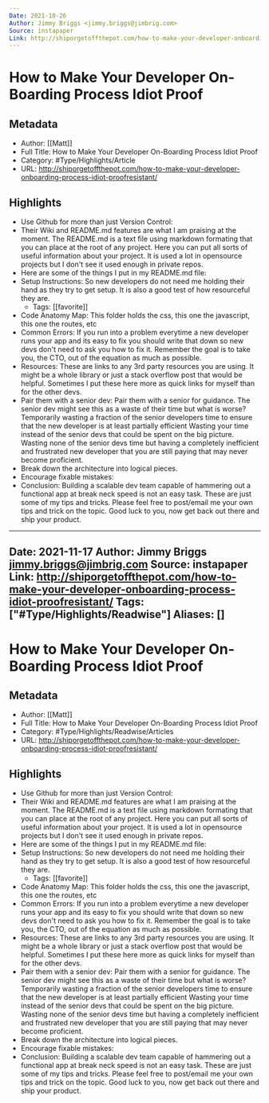 ```yaml
---
Date: 2021-10-26
Author: Jimmy Briggs <jimmy.briggs@jimbrig.com>
Source: instapaper
Link: http://shiporgetoffthepot.com/how-to-make-your-developer-onboarding-process-idiot-proofresistant/
---
```

# How to Make Your Developer On-Boarding Process Idiot Proof

## Metadata
- Author: [[Matt]]
- Full Title: How to Make Your Developer On-Boarding Process Idiot Proof
- Category: #Type/Highlights/Article
- URL: http://shiporgetoffthepot.com/how-to-make-your-developer-onboarding-process-idiot-proofresistant/

## Highlights
- Use Github for more than just Version Control:
- Their Wiki and README.md features are what I am praising at the moment.
  The README.md is a text file using markdown formating that you can place at the root of any project. Here you can put all sorts of useful information about your project. It is used a lot in opensource projects but I don't see it used enough in private repos.
- Here are some of the things I put in my README.md file:
- Setup Instructions:
  So new developers do not need me holding their hand as they try to get setup. It is also a good test of how resourceful they are.
    - Tags: [[favorite]] 
- Code Anatomy Map:
  This folder holds the css, this one the javascript, this one the routes, etc
- Common Errors:
  If you run into a problem everytime a new developer runs your app and its easy to fix you should write that down so new devs don't need to ask you how to fix it. Remember the goal is to take you, the CTO, out of the equation as much as possible.
- Resources:
  These are links to any 3rd party resources you are using. It might be a whole library or just a stack overflow post that would be helpful. Sometimes I put these here more as quick links for myself than for the other devs.
- Pair them with a senior dev:
  Pair them with a senior for guidance.
  The senior dev might see this as a waste of their time but what is worse?
  Temporarily wasting a fraction of the senior developers time to ensure that the new developer is at least partially efficient
  Wasting your time instead of the senior devs that could be spent on the big picture.
  Wasting none of the senior devs time but having a completely inefficient and frustrated new developer that you are still paying that may never become proficient.
- Break down the architecture into logical pieces.
- Encourage fixable mistakes:
- Conclusion:
  Building a scalable dev team capable of hammering out a functional app at break neck speed is not an easy task. These are just some of my tips and tricks. Please feel free to post/email me your own tips and trick on the topic. Good luck to you, now get back out there and ship your product.
---
Date: 2021-11-17
Author: Jimmy Briggs <jimmy.briggs@jimbrig.com>
Source: instapaper
Link: http://shiporgetoffthepot.com/how-to-make-your-developer-onboarding-process-idiot-proofresistant/
Tags: ["#Type/Highlights/Readwise"]
Aliases: []
---
# How to Make Your Developer On-Boarding Process Idiot Proof

## Metadata
- Author: [[Matt]]
- Full Title: How to Make Your Developer On-Boarding Process Idiot Proof
- Category: #Type/Highlights/Readwise/Articles
- URL: http://shiporgetoffthepot.com/how-to-make-your-developer-onboarding-process-idiot-proofresistant/

## Highlights
- Use Github for more than just Version Control:
- Their Wiki and README.md features are what I am praising at the moment.
  The README.md is a text file using markdown formating that you can place at the root of any project. Here you can put all sorts of useful information about your project. It is used a lot in opensource projects but I don't see it used enough in private repos.
- Here are some of the things I put in my README.md file:
- Setup Instructions:
  So new developers do not need me holding their hand as they try to get setup. It is also a good test of how resourceful they are.
    - Tags: [[favorite]] 
- Code Anatomy Map:
  This folder holds the css, this one the javascript, this one the routes, etc
- Common Errors:
  If you run into a problem everytime a new developer runs your app and its easy to fix you should write that down so new devs don't need to ask you how to fix it. Remember the goal is to take you, the CTO, out of the equation as much as possible.
- Resources:
  These are links to any 3rd party resources you are using. It might be a whole library or just a stack overflow post that would be helpful. Sometimes I put these here more as quick links for myself than for the other devs.
- Pair them with a senior dev:
  Pair them with a senior for guidance.
  The senior dev might see this as a waste of their time but what is worse?
  Temporarily wasting a fraction of the senior developers time to ensure that the new developer is at least partially efficient
  Wasting your time instead of the senior devs that could be spent on the big picture.
  Wasting none of the senior devs time but having a completely inefficient and frustrated new developer that you are still paying that may never become proficient.
- Break down the architecture into logical pieces.
- Encourage fixable mistakes:
- Conclusion:
  Building a scalable dev team capable of hammering out a functional app at break neck speed is not an easy task. These are just some of my tips and tricks. Please feel free to post/email me your own tips and trick on the topic. Good luck to you, now get back out there and ship your product.
